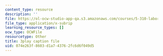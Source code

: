 ```yaml
---
content_type: resource
description: ''
file: https://ol-ocw-studio-app-qa.s3.amazonaws.com/courses/5-310-laboratory-chemistry-fall-2019/074e263f8603d1a743762fc6d6f049d5_-l9SfGuZJYE.srt
file_type: application/x-subrip
learning_resource_types: []
ocw_type: OCWFile
resourcetype: Other
title: 3play caption file
uid: 074e263f-8603-d1a7-4376-2fc6d6f049d5
---
```

